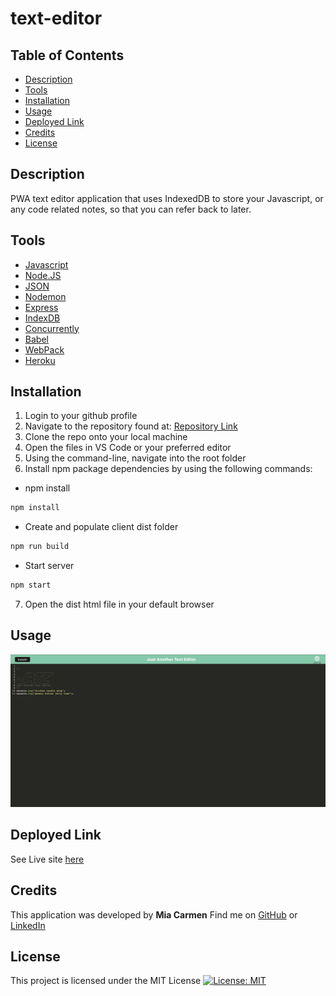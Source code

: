 # text-editor

## Table of Contents

- [Description](#description)
- [Tools](#tools)
- [Installation](#installation)
- [Usage](#usage)
- [Deployed Link](#deployedlink)
- [Credits](#credits)
- [License](#License)


## Description

PWA text editor application that uses IndexedDB to store your Javascript, or any code related notes, so that you can refer back to later. 

## Tools

* [Javascript](https://developer.mozilla.org/en-US/docs/Web/JavaScript)
* [Node.JS](https://nodejs.org/en/)
* [JSON](https://www.npmjs.com/package/json)
* [Nodemon](https://www.npmjs.com/package/nodemon)
* [Express](https://www.npmjs.com/package/express)
* [IndexDB](https://developer.mozilla.org/en-US/docs/Web/API/IndexedDB_API)
* [Concurrently](https://www.npmjs.com/package/concurrently)
* [Babel](https://babeljs.io/setup)
* [WebPack](https://webpack.js.org/)
* [Heroku](https://www.heroku.com/nodejs)


## Installation

1. Login to your github profile
2. Navigate to the repository found at: [Repository Link](https://github.com/Miacarmen/jest-editor)
3. Clone the repo onto your local machine
4. Open the files in VS Code or your preferred editor
5. Using the command-line, navigate into the root folder
6. Install npm package dependencies by using the following commands:

* npm install
```bash
npm install
```

* Create and populate client dist folder
```bash
npm run build
```

* Start server
```bash
npm start
```
7. Open the dist html file in your default browser


## Usage

![screenshot](/jest.png)


## Deployed Link

See Live site [here](https://no-one-will-ever-use-this.herokuapp.com/)


## Credits

This application was developed by **Mia Carmen**
Find me on [GitHub](https://github.com/Miacarmen) 
or [LinkedIn](https://www.linkedin.com/in/mia-carmen-7750a6b8/)


## License 

This project is licensed under the MIT License 
[![License: MIT](https://img.shields.io/badge/License-MIT-blue.svg)](https://opensource.org/licenses/MIT)